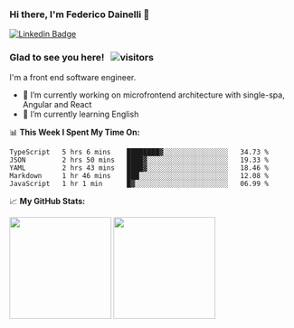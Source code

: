 ### Hi there, I'm Federico Dainelli 👋

<!--
**ruddenchaux/ruddenchaux** is a ✨ _special_ ✨ repository because its `README.md` (this file) appears on your GitHub profile.

Here are some ideas to get you started:

- 🔭 I’m currently working on ...
- 🌱 I’m currently learning ...
- 👯 I’m looking to collaborate on ...
- 🤔 I’m looking for help with ...
- 💬 Ask me about ...
- 📫 How to reach me: ...
- 😄 Pronouns: ...
- ⚡ Fun fact: ...
-->

[![Linkedin Badge](https://img.shields.io/badge/-LinkedIn-0e76a8?style=flat-square&logo=Linkedin&logoColor=white)](https://www.linkedin.com/in/federico-dainelli-ab35b996/)

### Glad to see you here! &nbsp; ![visitors](https://visitor-badge.glitch.me/badge?page_id=ruddenchaux.ruddenchaux)
I'm a front end software engineer. 

- 🔭 I’m currently working on microfrontend architecture with single-spa, Angular and React
- 🌱 I’m currently learning English

📊 **This Week I Spent My Time On:**
<!--START_SECTION:waka-->
```text
TypeScript   5 hrs 6 mins    ████████▓░░░░░░░░░░░░░░░░   34.73 % 
JSON         2 hrs 50 mins   ████▓░░░░░░░░░░░░░░░░░░░░   19.33 % 
YAML         2 hrs 43 mins   ████▓░░░░░░░░░░░░░░░░░░░░   18.46 % 
Markdown     1 hr 46 mins    ███░░░░░░░░░░░░░░░░░░░░░░   12.08 % 
JavaScript   1 hr 1 min      █▓░░░░░░░░░░░░░░░░░░░░░░░   06.99 % 
```
<!--END_SECTION:waka-->


📈 **My GitHub Stats:**
<p>
  <img height="180em" src="https://github-readme-stats.vercel.app/api?username=ruddenchaux&show_icons=true&hide_border=true&count_private=true&include_all_commits=true&theme=dracula" />
  <img height="180em" src="https://github-readme-stats.vercel.app/api/top-langs?username=ruddenchaux&show_icons=true&layout=compact&hide_border=true&langs_count=5&theme=dracula"/>
</p>
